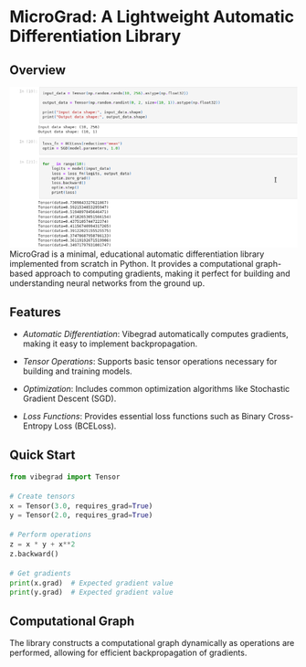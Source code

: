 # MicroGrad: A Lightweight Automatic Differentiation Library

## Overview
![Local Image](https://github.com/Darshan-Baslani/vibegrad/blob/main/vibegrad.png "Local Image")
MicroGrad is a minimal, educational automatic differentiation library implemented from scratch in Python. It provides a computational graph-based approach to computing gradients, making it perfect for building and understanding neural networks from the ground up.

## Features

- *Automatic Differentiation*: Vibegrad automatically computes gradients, making it easy to implement backpropagation.

- *Tensor Operations*: Supports basic tensor operations necessary for building and training models.

- *Optimization*: Includes common optimization algorithms like Stochastic Gradient Descent (SGD).

- *Loss Functions*: Provides essential loss functions such as Binary Cross-Entropy Loss (BCELoss).

## Quick Start
```python
from vibegrad import Tensor

# Create tensors
x = Tensor(3.0, requires_grad=True)
y = Tensor(2.0, requires_grad=True)

# Perform operations
z = x * y + x**2
z.backward()

# Get gradients
print(x.grad)  # Expected gradient value
print(y.grad)  # Expected gradient value
```

## Computational Graph

The library constructs a computational graph dynamically as operations are performed, allowing for efficient backpropagation of gradients.

